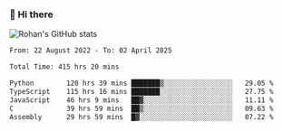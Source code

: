 ### 👋 Hi there 

<!--
**rohznmdev/rohznmdev** is a ✨ _special_ ✨ repository because its `README.md` (this file) appears on your GitHub profile.

Here are some ideas to get you started:

- 🔭 I’m currently working on ...
- 🌱 I’m currently learning Ruby and Ruby on Rails
- 👯 I’m looking to collaborate on ...
- 🤔 I’m looking for help with ...
- 💬 Ask me about ...
- 📫 How to reach me: ...
- 😄 Pronouns: ...
- ⚡ Fun fact: ...
-->
![Rohan's GitHub stats](https://github-readme-stats.vercel.app/api?username=rohznmdev&theme=dark&show_icons=true)

<!--START_SECTION:waka-->

```txt
From: 22 August 2022 - To: 02 April 2025

Total Time: 415 hrs 20 mins

Python        120 hrs 39 mins ███████▒░░░░░░░░░░░░░░░░░   29.05 %
TypeScript    115 hrs 16 mins ███████░░░░░░░░░░░░░░░░░░   27.75 %
JavaScript    46 hrs 9 mins   ██▓░░░░░░░░░░░░░░░░░░░░░░   11.11 %
C             39 hrs 59 mins  ██▒░░░░░░░░░░░░░░░░░░░░░░   09.63 %
Assembly      29 hrs 59 mins  █▓░░░░░░░░░░░░░░░░░░░░░░░   07.22 %
```

<!--END_SECTION:waka-->
